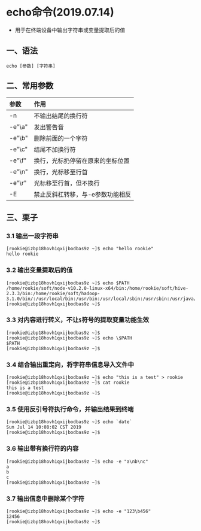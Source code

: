 # echo命令(2019.07.14)

- 用于在终端设备中输出字符串或变量提取后的值

## 一、语法

`echo [参数] [字符串]`

## 二、常用参数

| 参数 | 作用 |
| :--- | :--- |
| -n | 不输出结尾的换行符 |
| -e"\a" | 发出警告音 |
| -e"\b" | 删除前面的一个字符 |
| -e"\c" | 结尾不加换行符 |
| -e"\f" | 换行，光标扔停留在原来的坐标位置 |
| -e"\n" | 换行，光标移至行首 |
| -e"\r" | 光标移至行首，但不换行 |
| -E | 禁止反斜杠转移，与-e参数功能相反 |


## 三、栗子

### 3.1 输出一段字符串

```
[rookie@izbp18hovh1qxijbodbas9z ~]$ echo "hello rookie"
hello rookie
```

### 3.2 输出变量提取后的值

```
[rookie@izbp18hovh1qxijbodbas9z ~]$ echo $PATH
/home/rookie/soft/node-v10.2.0-linux-x64/bin:/home/rookie/soft/hive-2.3.3/bin:/home/rookie/soft/hadoop-3.1.0/bin/:/usr/local/bin:/usr/bin:/usr/local/sbin:/usr/sbin:/usr/java/jdk1.8.0_161/bin:/usr/java/jdk1.8.0_161/jre/bin:/home/rookie/.local/bin:/home/rookie/bin
[rookie@izbp18hovh1qxijbodbas9z ~]$
```

### 3.3 对内容进行转义，不让`$`符号的提取变量功能生效

```
[rookie@izbp18hovh1qxijbodbas9z ~]$ 
[rookie@izbp18hovh1qxijbodbas9z ~]$ echo \$PATH
$PATH
[rookie@izbp18hovh1qxijbodbas9z ~]$
```

### 3.4 结合输出重定向，将字符串信息导入文件中

```
[rookie@izbp18hovh1qxijbodbas9z ~]$ echo "this is a test" > rookie
[rookie@izbp18hovh1qxijbodbas9z ~]$ cat rookie 
this is a test
[rookie@izbp18hovh1qxijbodbas9z ~]$ 
```

### 3.5 使用反引号符执行命令，并输出结果到终端

```
[rookie@izbp18hovh1qxijbodbas9z ~]$ echo `date`
Sun Jul 14 10:08:02 CST 2019
[rookie@izbp18hovh1qxijbodbas9z ~]$ 
```

### 3.6 输出带有换行符的内容

```
[rookie@izbp18hovh1qxijbodbas9z ~]$ echo -e "a\nb\nc"
a
b
c
[rookie@izbp18hovh1qxijbodbas9z ~]$
```

### 3.7 输出信息中删除某个字符

```
[rookie@izbp18hovh1qxijbodbas9z ~]$ echo -e "123\b456"
12456
[rookie@izbp18hovh1qxijbodbas9z ~]$
```
